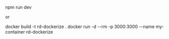 npm run dev

or

docker build -t rd-dockerize .
docker run -d --rm -p 3000:3000 --name my-container rd-dockerize
